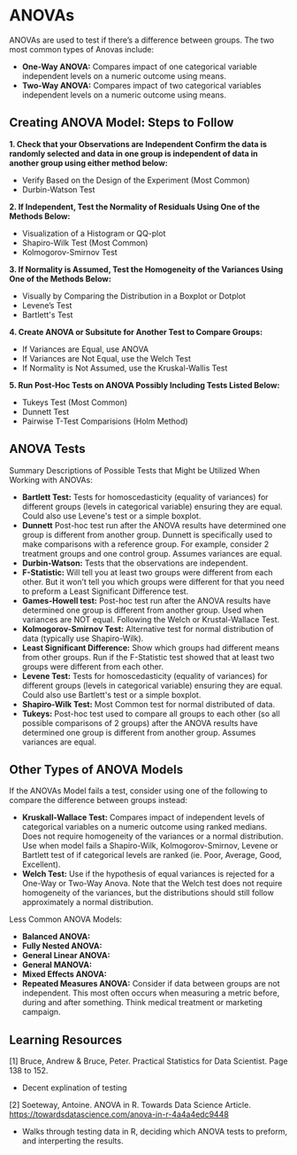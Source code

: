 # ANOVAs

ANOVAs are used to test if there’s a difference between groups. The two most common types of Anovas include:  
- **One-Way ANOVA:** Compares impact of one categorical variable independent levels on a numeric outcome using means.  
- **Two-Way ANOVA:** Compares impact of two categorical variables independent levels on a numeric outcome using means.  

## Creating ANOVA Model: Steps to Follow
**1. Check that your Observations are Independent Confirm the data is randomly selected and data in one group is independent of data in another group using either method below:**
- Verify Based on the Design of the Experiment (Most Common) 
- Durbin-Watson Test 

**2. If Independent, Test the Normality of Residuals Using One of the Methods Below:** 
- Visualization of a Histogram or QQ-plot 
- Shapiro-Wilk Test (Most Common) 
- Kolmogorov-Smirnov Test 

**3. If Normality is Assumed, Test the Homogeneity of the Variances Using One of the Methods Below:** 
- Visually by Comparing the Distribution in a Boxplot or Dotplot
- Levene’s Test
- Bartlett's Test 

**4. Create ANOVA or Subsitute for Another Test to Compare Groups:** 
- If Variances are Equal, use ANOVA
- If Variances are Not Equal, use the Welch Test
- If Normality is Not Assumed, use the Kruskal-Wallis Test

**5. Run Post-Hoc Tests on ANOVA Possibly Including Tests Listed Below:** 
- Tukeys Test (Most Common)
- Dunnett Test
- Pairwise T-Test Comparisions (Holm Method) 

## ANOVA Tests

Summary Descriptions of Possible Tests that Might be Utilized When Working with ANOVAs:  

- **Bartlett Test:** Tests for homoscedasticity (equality of variances) for different groups (levels in categorical variable) ensuring they are equal. Could also use Levene's test or a simple boxplot. 
- **Dunnett** Post-hoc test run after the ANOVA results have determined one group is different from another group. Dunnett is specifically used to make comparisons with a reference group. For example, consider 2 treatment groups and one control group. Assumes variances are equal. 
- **Durbin-Watson:** Tests that the observations are independent. 
- **F-Statistic:** Will tell you at least two groups were different from each other. But it won’t tell you which groups were different for that you need to preform a Least Significant Difference test. 
- **Games-Howell test:** Post-hoc test run after the ANOVA results have determined one group is different from another group. Used when variances are NOT equal. Following the Welch or Krustal-Wallace Test. 
- **Kolmogorov-Smirnov Test:** Alternative test for normal distribution of data (typically use Shapiro-Wilk). 
- **Least Significant Difference:** Show which groups had different means from other groups. Run if the F-Statistic test showed that at least two groups were different from each other. 
- **Levene Test:** Tests for homoscedasticity (equality of variances) for different groups (levels in categorical variable) ensuring they are equal. Could also use Bartlett's test or a simple boxplot.
- **Shapiro-Wilk Test:** Most Common test for normal distributed of data. 
- **Tukeys:** Post-hoc test used to compare all groups to each other (so all possible comparisons of 2 groups) after the ANOVA results have determined one group is different from another group. Assumes variances are equal. 

## Other Types of ANOVA Models 

If the ANOVAs Model fails a test, consider using one of the following to compare the difference between groups instead: 
- **Kruskall-Wallace Test:** Compares impact of independent levels of categorical variables on a numeric outcome using ranked medians. Does not require homogeneity of the variances or a normal distribution. Use when model fails a Shapiro-Wilk, Kolmogorov-Smirnov, Levene or Bartlett test of if categorical levels are ranked (ie. Poor, Average, Good, Excellent). 
- **Welch Test:** Use if the hypothesis of equal variances is rejected for a One-Way or Two-Way Anova. Note that the Welch test does not require homogeneity of the variances, but the distributions should still follow approximately a normal distribution.

Less Common ANOVA Models: 
- **Balanced ANOVA:** 
- **Fully Nested ANOVA:** 
- **General Linear ANOVA:** 
- **General MANOVA:** 
- **Mixed Effects ANOVA:**  
- **Repeated Measures ANOVA:** Consider if data between groups are not independent. This most often occurs when measuring a metric before, during and after something. Think medical treatment or marketing campaign.

## Learning Resources 

[1] Bruce, Andrew & Bruce, Peter. Practical Statistics for Data Scientist. Page 138 to 152. 
- Decent explination of testing 

[2] Soeteway, Antoine. ANOVA in R. Towards Data Science Article. https://towardsdatascience.com/anova-in-r-4a4a4edc9448
- Walks through testing data in R, deciding which ANOVA tests to preform, and interperting the results.  
